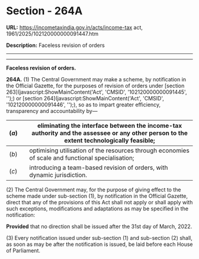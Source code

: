 # Section - 264A

**URL:** https://incometaxindia.gov.in/acts/income-tax act, 1961/2025/102120000000091447.htm

**Description:** Faceless revision of orders

---

****

**Faceless revision of orders.**

**264A.** (1) The Central Government may make a scheme, by notification in the Official Gazette, for the purposes of revision of orders under [section 263](javascript:ShowMainContent\('Act', 'CMSID', '102120000000091445', ''\);) or [section 264](javascript:ShowMainContent\('Act', 'CMSID', '102120000000091446', ''\);), so as to impart greater efficiency, transparency and accountability by—

(_a_) |  |  eliminating the interface between the income-tax authority and the assessee or any other person to the extent technologically feasible;  
---|---|---  
(_b_) |  |  optimising utilisation of the resources through economies of scale and functional specialisation;  
(_c_) |  |  introducing a team-based revision of orders, with dynamic jurisdiction.  
  
(2) The Central Government may, for the purpose of giving effect to the scheme made under sub-section (1), by notification in the Official Gazette, direct that any of the provisions of this Act shall not apply or shall apply with such exceptions, modifications and adaptations as may be specified in the notification:

**Provided** that no direction shall be issued after the 31st day of March, 2022.

(3) Every notification issued under sub-section (1) and sub-section (2) shall, as soon as may be after the notification is issued, be laid before each House of Parliament.